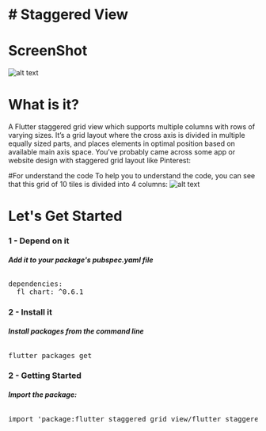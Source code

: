 # # Staggered View
# ScreenShot
![alt text](https://github.com/Anup2712/flutterAnup/blob/master/StaggeredView/Screenshot.jpg)

# What is it?
A Flutter staggered grid view which supports multiple columns with rows of varying sizes.
It’s a grid layout where the cross axis is divided in multiple equally sized parts, and places elements in optimal position based on available main axis space.
You’ve probably came across some app or website design with staggered grid layout like Pinterest:

#For understand the code
To help you to understand the code, you can see that this grid of 10 tiles is divided into 4 columns:
![alt text](https://github.com/Anup2712/flutterAnup/blob/master/StaggeredView/understanding.png)


# Let's Get Started
<H3>1 - Depend on it</h3>
<h6><b>Add it to your package's pubspec.yaml file</b></h6>
<pre>dependencies:
  fl_chart: ^0.6.1</pre>
<H3>2 - Install it</h3>
<h6><b>Install packages from the command line</b></h6>
<pre>flutter packages get</pre>
<H3>2 - Getting Started</h3>
<h6><b>Import the package:</b></h6>
<pre>import 'package:flutter_staggered_grid_view/flutter_staggered_grid_view.dart';</pre>

